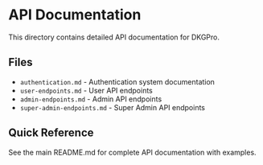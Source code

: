 # API Documentation

This directory contains detailed API documentation for DKGPro.

## Files
- `authentication.md` - Authentication system documentation
- `user-endpoints.md` - User API endpoints
- `admin-endpoints.md` - Admin API endpoints
- `super-admin-endpoints.md` - Super Admin API endpoints

## Quick Reference
See the main README.md for complete API documentation with examples.